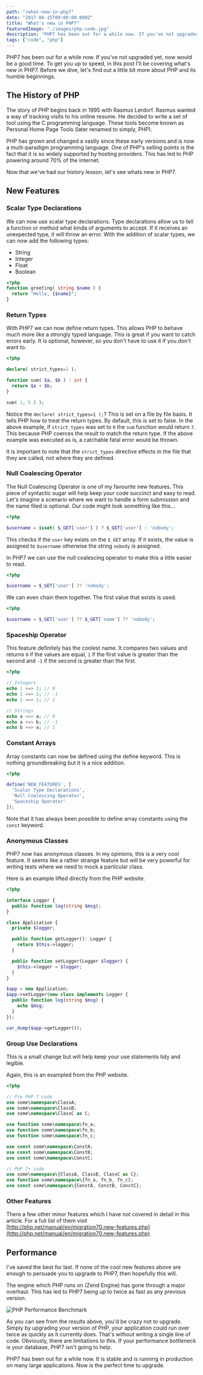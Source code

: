 ```yaml
---
path: "/what-new-in-php7"
date: "2017-04-15T09:00:00.000Z"
title: "What's new in PHP7"
featuredImage: "./images/php-code.jpg"
description: "PHP7 has been out for a while now. If you've not upgraded yet, now would be a good time. In this post, I'll be covering what's new in PHP7."
tags: ["code", "php"]
---
```


PHP7 has been out for a while now. If you've not upgraded yet, now would be a good time. To get you up to speed, in this post I'll be covering what's new in PHP7. Before we dive, let's find out a little bit more about PHP and its humble beginnings.

## The History of PHP

The story of PHP begins back in 1995 with Rasmus Lerdorf. Rasmus wanted a way of tracking visits to his online resume. He decided to write a set of tool using the C programming language. These tools become known as Personal Home Page Tools (later renamed to simply, PHP).

PHP has grown and changed a vastly since these early versions and is now a multi-paradigm programming language. One of PHP's selling points is the fact that it is so widely supported by hosting providers. This has led to PHP powering around 70% of the internet.

Now that we've had our history lesson, let's see whats new in PHP7.

## New Features

### Scalar Type Declarations

We can now use scalar type declarations. Type declarations allow us to tell a function or method what kinda of arguments to accept. If it receives an unexpected type, it will throw an error. With the addition of scalar types, we can now add the following types:

- String
- Integer
- Float
- Boolean

```php
<?php
function greeting( string $name ) {
  return "Hello, {$name}";
}
```

### Return Types

With PHP7 we can now define return types. This allows PHP to behave much more like a strongly typed language. This is great if you want to catch errors early. It is optional, however, so you don't have to use it if you don't want to.

```php
<?php

declare( strict_types=1 );

function sum( $a, $b ) : int {
  return $a + $b;
}

sum( 1, 5.5 );
```

Notice the `declare( strict_types=1 );`? This is set on a file by file basis. It tells PHP how to treat the return types. By default, this is set to false. In the above example, if `strict_types` was set to `0` the `sum` function would return `7`. This because PHP coerces the result to match the return type. If the above example was executed as is, a catchable fatal error would be thrown.

It is important to note that the `strict_types` directive effects in the file that they are called, not where they are defined.

### Null Coalescing Operator

The Null Coalescing Operator is one of my favourite new features. This piece of syntactic sugar will help keep your code succinct and easy to read. Let's imagine a scenario where we want to handle a form submission and the name filed is optional. Our code might look something like this...

```php
<?php

$username = isset( $_GET['user'] ) ? $_GET['user'] : 'nobody';
```

This checks if the `user` key exists on the `$_GET` array. If it exists, the value is assigned to `$username` otherwise the string `nobody` is assigned.

In PHP7 we can use the null coalescing operator to make this a little easier to read.

```php
<?php

$username = $_GET['user'] ?? 'nobody';
```

We can even chain them together. The first value that exists is used.

```php
<?php

$username = $_GET['user'] ?? $_GET['name'] ?? 'nobody';
```

### Spaceship Operator

This feature definitely has the coolest name. It compares two values and returns `0` if the values are equal, `1` if the first value is greater than the second and `-1` if the second is greater than the first.

```php
<?php

// Integers
echo 1 <=> 1; // 0
echo 1 <=> 2; // -1
echo 2 <=> 1; // 1

// Strings
echo a <=> a; // 0
echo a <=> b; // -1
echo b <=> a; // 1
```

### Constant Arrays

Array constants can now be defined using the define keyword. This is nothing groundbreaking but it is a nice addition.

```php
<?php

define('NEW_FEATURES', [
  'Scalar Type Declarations',
  'Null Coalescing Operator',
  'Spaceship Operator'
]);
```

Note that it has always been possible to define array constants using the `const` keyword.

### Anonymous Classes

PHP7 now has anonymous classes. In my opinions, this is a very cool feature. It seems like a rather strange feature but will be very powerful for writing tests where we need to mock a particular class.

Here is an example lifted directly from the PHP website.

```php
<?php

interface Logger {
  public function log(string $msg);
}

class Application {
  private $logger;

  public function getLogger(): Logger {
    return $this->logger;
  }

  public function setLogger(Logger $logger) {
    $this->logger = $logger;
  }
}

$app = new Application;
$app->setLogger(new class implements Logger {
  public function log(string $msg) {
    echo $msg;
  }
});

var_dump($app->getLogger());
```

### Group Use Declarations

This is a small change but will help keep your use statements tidy and legible.

Again, this is an exampled from the PHP website.

```php
<?php

// Pre PHP 7 code
use some\namespace\ClassA;
use some\namespace\ClassB;
use some\namespace\ClassC as C;

use function some\namespace\fn_a;
use function some\namespace\fn_b;
use function some\namespace\fn_c;

use const some\namespace\ConstA;
use const some\namespace\ConstB;
use const some\namespace\ConstC;

// PHP 7+ code
use some\namespace\{ClassA, ClassB, ClassC as C};
use function some\namespace\{fn_a, fn_b, fn_c};
use const some\namespace\{ConstA, ConstB, ConstC};
```

### Other Features

There a few other minor features which I have not covered in detail in this article. For a full list of them visit [http://php.net/manual/en/migration70.new-features.php](http://php.net/manual/en/migration70.new-features.php)

## Performance

I've saved the best for last. If none of the cool new features above are enough to persuade you to upgrade to PHP7, then hopefully this will.

The engine which PHP runs on (Zend Engine) has gone through a major overhaul. This has led to PHP7 being up to twice as fast as any previous version.

![PHP Performance Benchmark](images/performance_stats.png)

As you can see from the results above, you'd be crazy not to upgrade. Simply by upgrading your version of PHP, your application could run over twice as quickly as it currently does. That's without writing a single line of code. Obviously, there are limitations to this. If your performance bottleneck is your database, PHP7 isn't going to help.

PHP7 has been out for a while now. It is stable and is running in production on many large applications. Now is the perfect time to upgrade.
